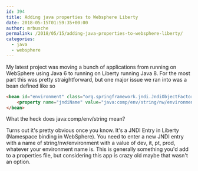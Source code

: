 ```yaml
---
id: 394
title: Adding java properties to Websphere Liberty
date: 2018-05-15T01:59:35+00:00
author: mrbusche
permalink: /2018/05/15/adding-java-properties-to-websphere-liberty/
categories:
  - java
  - websphere
---
```


My latest project was moving a bunch of applications from running on WebSphere using Java 6 to running on Liberty running Java 8. For the most part this was pretty straightforward, but one major issue we ran into was a bean defined like so

```html
<bean id="environment" class="org.springframework.jndi.JndiObjectFactoryBean">
	<property name="jndiName" value="java:comp/env/string/nw/environment" />
</bean>
```

What the heck does java:comp/env/string mean?

Turns out it's pretty obvious once you know. It's a JNDI Entry in Liberty (Namespace binding in WebSphere). You need to enter a new JNDI entry with a name of string/nw/environment with a value of dev, it, pt, prod, whatever your environment name is. This is generally something you'd add to a properties file, but considering this app is crazy old maybe that wasn't an option.
